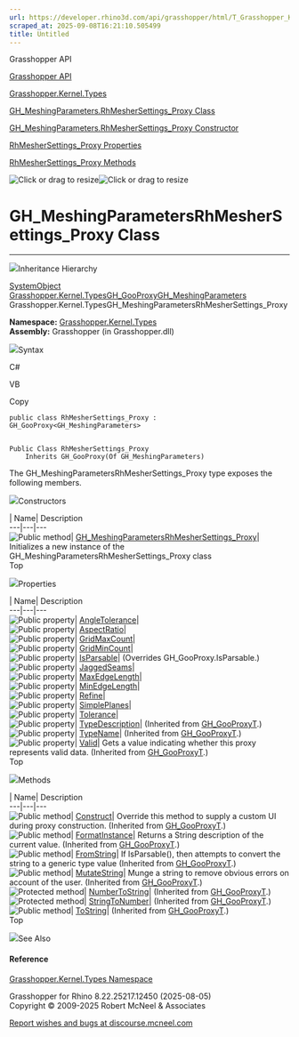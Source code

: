 ```yaml
---
url: https://developer.rhino3d.com/api/grasshopper/html/T_Grasshopper_Kernel_Types_GH_MeshingParameters_RhMesherSettings_Proxy.htm
scraped_at: 2025-09-08T16:21:10.505499
title: Untitled
---
```


Grasshopper API

[Grasshopper API](../html/723c01da-9986-4db2-8f53-6f3a7494df75.htm
"Grasshopper API")

[Grasshopper.Kernel.Types](../html/N_Grasshopper_Kernel_Types.htm
"Grasshopper.Kernel.Types")

[GH_MeshingParameters.RhMesherSettings_Proxy
Class](../html/T_Grasshopper_Kernel_Types_GH_MeshingParameters_RhMesherSettings_Proxy.htm
"GH_MeshingParameters.RhMesherSettings_Proxy Class")

[GH_MeshingParameters.RhMesherSettings_Proxy Constructor
](../html/M_Grasshopper_Kernel_Types_GH_MeshingParameters_RhMesherSettings_Proxy__ctor.htm
"GH_MeshingParameters.RhMesherSettings_Proxy Constructor ")

[RhMesherSettings_Proxy
Properties](../html/Properties_T_Grasshopper_Kernel_Types_GH_MeshingParameters_RhMesherSettings_Proxy.htm
"RhMesherSettings_Proxy Properties")

[RhMesherSettings_Proxy
Methods](../html/Methods_T_Grasshopper_Kernel_Types_GH_MeshingParameters_RhMesherSettings_Proxy.htm
"RhMesherSettings_Proxy Methods")

![Click or drag to resize](../icons/TocOpen.gif)![Click or drag to
resize](../icons/TocClose.gif)

# GH_MeshingParametersRhMesherSettings_Proxy Class  
  
---  
  
![](../icons/SectionExpanded.png)Inheritance Hierarchy

[SystemObject](https://docs.microsoft.com/dotnet/api/system.object)  
[Grasshopper.Kernel.TypesGH_GooProxy](T_Grasshopper_Kernel_Types_GH_GooProxy_1.htm)[GH_MeshingParameters](T_Grasshopper_Kernel_Types_GH_MeshingParameters.htm)  
Grasshopper.Kernel.TypesGH_MeshingParametersRhMesherSettings_Proxy  

**Namespace:** [Grasshopper.Kernel.Types](N_Grasshopper_Kernel_Types.htm)  
**Assembly:** Grasshopper (in Grasshopper.dll)

![](../icons/SectionExpanded.png)Syntax

C#

VB

Copy

    
    
    public class RhMesherSettings_Proxy : GH_GooProxy<GH_MeshingParameters>
    
    
    Public Class RhMesherSettings_Proxy
    	Inherits GH_GooProxy(Of GH_MeshingParameters)

The GH_MeshingParametersRhMesherSettings_Proxy type exposes the following
members.

![](../icons/SectionExpanded.png)Constructors

| Name| Description  
---|---|---  
![Public method](../icons/pubmethod.gif)|
[GH_MeshingParametersRhMesherSettings_Proxy](M_Grasshopper_Kernel_Types_GH_MeshingParameters_RhMesherSettings_Proxy__ctor.htm)|
Initializes a new instance of the GH_MeshingParametersRhMesherSettings_Proxy
class  
Top

![](../icons/SectionExpanded.png)Properties

| Name| Description  
---|---|---  
![Public property](../icons/pubproperty.gif)|
[AngleTolerance](P_Grasshopper_Kernel_Types_GH_MeshingParameters_RhMesherSettings_Proxy_AngleTolerance.htm)|  
![Public property](../icons/pubproperty.gif)|
[AspectRatio](P_Grasshopper_Kernel_Types_GH_MeshingParameters_RhMesherSettings_Proxy_AspectRatio.htm)|  
![Public property](../icons/pubproperty.gif)|
[GridMaxCount](P_Grasshopper_Kernel_Types_GH_MeshingParameters_RhMesherSettings_Proxy_GridMaxCount.htm)|  
![Public property](../icons/pubproperty.gif)|
[GridMinCount](P_Grasshopper_Kernel_Types_GH_MeshingParameters_RhMesherSettings_Proxy_GridMinCount.htm)|  
![Public property](../icons/pubproperty.gif)|
[IsParsable](P_Grasshopper_Kernel_Types_GH_MeshingParameters_RhMesherSettings_Proxy_IsParsable.htm)|
(Overrides GH_GooProxy.IsParsable.)  
![Public property](../icons/pubproperty.gif)|
[JaggedSeams](P_Grasshopper_Kernel_Types_GH_MeshingParameters_RhMesherSettings_Proxy_JaggedSeams.htm)|  
![Public property](../icons/pubproperty.gif)|
[MaxEdgeLength](P_Grasshopper_Kernel_Types_GH_MeshingParameters_RhMesherSettings_Proxy_MaxEdgeLength.htm)|  
![Public property](../icons/pubproperty.gif)|
[MinEdgeLength](P_Grasshopper_Kernel_Types_GH_MeshingParameters_RhMesherSettings_Proxy_MinEdgeLength.htm)|  
![Public property](../icons/pubproperty.gif)|
[Refine](P_Grasshopper_Kernel_Types_GH_MeshingParameters_RhMesherSettings_Proxy_Refine.htm)|  
![Public property](../icons/pubproperty.gif)|
[SimplePlanes](P_Grasshopper_Kernel_Types_GH_MeshingParameters_RhMesherSettings_Proxy_SimplePlanes.htm)|  
![Public property](../icons/pubproperty.gif)|
[Tolerance](P_Grasshopper_Kernel_Types_GH_MeshingParameters_RhMesherSettings_Proxy_Tolerance.htm)|  
![Public property](../icons/pubproperty.gif)|
[TypeDescription](P_Grasshopper_Kernel_Types_GH_GooProxy_1_TypeDescription.htm)|
(Inherited from [GH_GooProxyT](T_Grasshopper_Kernel_Types_GH_GooProxy_1.htm).)  
![Public property](../icons/pubproperty.gif)|
[TypeName](P_Grasshopper_Kernel_Types_GH_GooProxy_1_TypeName.htm)|  (Inherited
from [GH_GooProxyT](T_Grasshopper_Kernel_Types_GH_GooProxy_1.htm).)  
![Public property](../icons/pubproperty.gif)|
[Valid](P_Grasshopper_Kernel_Types_GH_GooProxy_1_Valid.htm)|  Gets a value
indicating whether this proxy represents valid data.  (Inherited from
[GH_GooProxyT](T_Grasshopper_Kernel_Types_GH_GooProxy_1.htm).)  
Top

![](../icons/SectionExpanded.png)Methods

| Name| Description  
---|---|---  
![Public method](../icons/pubmethod.gif)|
[Construct](M_Grasshopper_Kernel_Types_GH_GooProxy_1_Construct.htm)|  Override
this method to supply a custom UI during proxy construction.  (Inherited from
[GH_GooProxyT](T_Grasshopper_Kernel_Types_GH_GooProxy_1.htm).)  
![Public method](../icons/pubmethod.gif)|
[FormatInstance](M_Grasshopper_Kernel_Types_GH_GooProxy_1_FormatInstance.htm)|
Returns a String description of the current value.  (Inherited from
[GH_GooProxyT](T_Grasshopper_Kernel_Types_GH_GooProxy_1.htm).)  
![Public method](../icons/pubmethod.gif)|
[FromString](M_Grasshopper_Kernel_Types_GH_GooProxy_1_FromString.htm)|  If
IsParsable(), then attempts to convert the string to a generic type value
(Inherited from [GH_GooProxyT](T_Grasshopper_Kernel_Types_GH_GooProxy_1.htm).)  
![Public method](../icons/pubmethod.gif)|
[MutateString](M_Grasshopper_Kernel_Types_GH_GooProxy_1_MutateString.htm)|
Munge a string to remove obvious errors on account of the user.  (Inherited
from [GH_GooProxyT](T_Grasshopper_Kernel_Types_GH_GooProxy_1.htm).)  
![Protected method](../icons/protmethod.gif)|
[NumberToString](M_Grasshopper_Kernel_Types_GH_GooProxy_1_NumberToString.htm)|
(Inherited from [GH_GooProxyT](T_Grasshopper_Kernel_Types_GH_GooProxy_1.htm).)  
![Protected method](../icons/protmethod.gif)|
[StringToNumber](M_Grasshopper_Kernel_Types_GH_GooProxy_1_StringToNumber.htm)|
(Inherited from [GH_GooProxyT](T_Grasshopper_Kernel_Types_GH_GooProxy_1.htm).)  
![Public method](../icons/pubmethod.gif)|
[ToString](M_Grasshopper_Kernel_Types_GH_GooProxy_1_ToString.htm)|  (Inherited
from [GH_GooProxyT](T_Grasshopper_Kernel_Types_GH_GooProxy_1.htm).)  
Top

![](../icons/SectionExpanded.png)See Also

#### Reference

[Grasshopper.Kernel.Types Namespace](N_Grasshopper_Kernel_Types.htm)

Grasshopper for Rhino 8.22.25217.12450 (2025-08-05)  
Copyright © 2009-2025 Robert McNeel & Associates

[Report wishes and bugs at
discourse.mcneel.com](https://discourse.mcneel.com/c/grasshopper)

